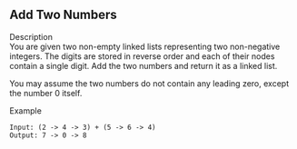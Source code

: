 Add Two Numbers   
---
Description<br/>
You are given two non-empty linked lists representing two non-negative integers. The digits are stored in reverse order and each of their nodes contain a single digit. Add the two numbers and return it as a linked list.

You may assume the two numbers do not contain any leading zero, except the number 0 itself.

Example<br/>
```
Input: (2 -> 4 -> 3) + (5 -> 6 -> 4)
Output: 7 -> 0 -> 8
```

